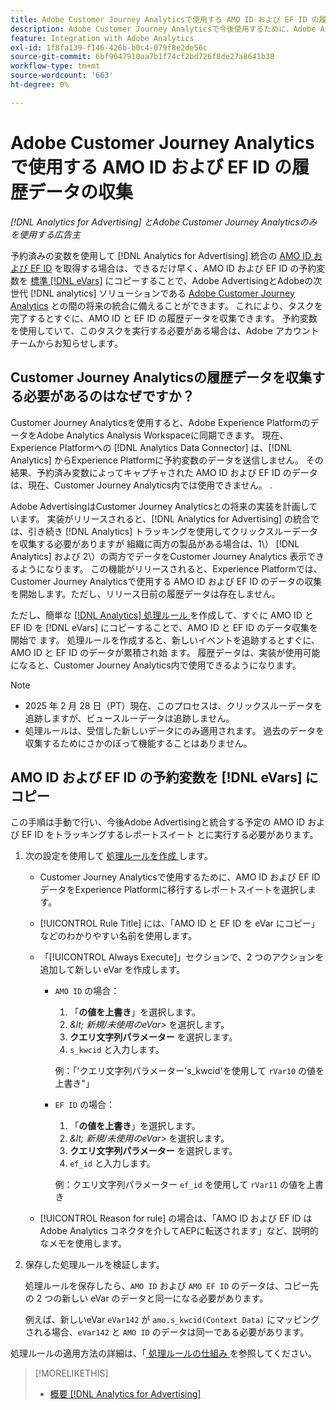 ```yaml
---
title: Adobe Customer Journey Analyticsで使用する AMO ID および EF ID の履歴データの収集
description: Adobe Customer Journey Analyticsで今後使用するために、Adobe Analyticsで予約済み変数の履歴データを収集する方法について説明します
feature: Integration with Adobe Analytics
exl-id: 1f8fa139-f146-426b-b0c4-079f8e2de56c
source-git-commit: 6bf9647910aa7b1f74cf2bd726f8de27a8641b38
workflow-type: tm+mt
source-wordcount: '663'
ht-degree: 0%

---
```


# Adobe Customer Journey Analyticsで使用する AMO ID および EF ID の履歴データの収集

*[!DNL Analytics for Advertising] とAdobe Customer Journey Analyticsのみを使用する広告主*

予約済みの変数を使用して [!DNL Analytics for Advertising] 統合の [AMO ID および EF ID](ids.md) を取得する場合は、できるだけ早く、AMO ID および EF ID の予約変数を [ 標準  [!DNL eVars]](https://experienceleague.adobe.com/en/docs/analytics/components/dimensions/evar) にコピーすることで、Adobe AdvertisingとAdobeの次世代 [!DNL analytics] ソリューションである [Adobe Customer Journey Analytics](https://experienceleague.adobe.com/en/docs/analytics-platform/using/cja-overview/cja-overview) との間の将来の統合に備えることができます。 これにより、タスクを完了するとすぐに、AMO ID と EF ID の履歴データを収集できます。 予約変数を使用していて、このタスクを実行する必要がある場合は、Adobe アカウントチームからお知らせします。

<!-- You can also do the same for any other reserved variables you use for your [!DNL Analytics for Advertising] implementation. -->

<!-- This will allow Adobe Experience Platform, which supplies data to Customer Journey Analytics, to begin collecting historical data for your [!DNL rVars] as soon as you complete the task. -->

## Customer Journey Analyticsの履歴データを収集する必要があるのはなぜですか？

Customer Journey Analyticsを使用すると、Adobe Experience PlatformのデータをAdobe Analytics Analysis Workspaceに同期できます。 現在、Experience Platformへの [!DNL Analytics Data Connector] は、[!DNL Analytics] からExperience Platformに予約変数のデータを送信しません。 その結果、予約済み変数によってキャプチャされた AMO ID および EF ID のデータは、現在、Customer Journey Analytics内では使用できません。 <!-- Instead, XXXXXXXXXX what exactly? -->.<!-- Does the Analytics for Advertising implementation use the Analytics Data Connector in particular (why would it use anything?), and we're planning to implement the Web SDK to do it instead in the future? -->

Adobe AdvertisingはCustomer Journey Analyticsとの将来の実装を計画しています。 実装がリリースされると、[!DNL Analytics for Advertising] の統合では、引き続き [!DNL Analytics] トラッキングを使用してクリックスルーデータを収集する必要がありますが <!-- Add back if we implement this:  and (DSP users) view-through data --> 組織に両方の製品がある場合は、1\） [!DNL Analytics] <!-- (Analysis Workspace using data from [!DNL Analytics]) --> および 2\）の両方でデータをCustomer Journey Analytics <!-- (Analysis Workspace using data from Experience Platform)--> 表示できるようになります。 この機能がリリースされると、Experience Platformでは、Customer Journey Analyticsで使用する AMO ID および EF ID のデータの収集を開始します。ただし、リリース日前の履歴データは存在しません。

ただし、簡単な [[!DNL Analytics]  処理ルール ](https://experienceleague.adobe.com/en/docs/analytics/admin/admin-tools/manage-report-suites/edit-report-suite/report-suite-general/c-processing-rules/processing-rules)<!-- [!DNL rVars] --> を作成して、すぐに AMO ID と EF ID を [!DNL eVars] にコピーすることで、AMO ID と EF ID のデータ収集を開始で <!-- [!DNL rVars] --> ます。 処理ルールを作成すると、新しいイベントを追跡するとすぐに、AMO ID と EF ID のデータが累積され始 <!-- [!DNL rVars] --> ます。 履歴データは、実装が使用可能になると、Customer Journey Analytics内で使用できるようになります。

>[!NOTE]
>
>* 2025 年 2 月 28 日（PT）現在、このプロセスは、クリックスルーデータを追跡しますが、ビュースルーデータは追跡しません。
>* 処理ルールは、受信した新しいデータにのみ適用されます。 過去のデータを収集するためにさかのぼって機能することはありません。

## AMO ID および EF ID の予約変数を [!DNL eVars] にコピー

この手順は手動で行い、今後Adobe Advertisingと統合する予定の AMO ID および EF ID をトラッキングするレポートスイート <!-- [!DNL rVars] --> とに実行する必要があります。

1. 次の設定を使用して [ 処理ルールを作成 ](https://experienceleague.adobe.com/en/docs/analytics/admin/admin-tools/manage-report-suites/edit-report-suite/report-suite-general/c-processing-rules/c-processing-rules-configuration/t-processing-rules) します。

   * Customer Journey Analyticsで使用するために、AMO ID および EF ID <!-- [!DNL rVar] --> データをExperience Platformに移行するレポートスイートを選択します。

   * [!UICONTROL Rule Title] には、「AMO ID と EF ID を eVar にコピー」などのわかりやすい名前を使用します。

   * 「[!UICONTROL Always Execute]」セクションで、2 つのアクションを追加して新しい eVar を作成します。

      * `AMO ID` の場合：

         1. 「**の値を上書き**」を選択します。
         1. *\&lt; 新規/未使用のeVar\>* を選択します。
         1. **クエリ文字列パラメーター** を選択します。
         1. `s_kwcid` と入力します。

        例：「&#39;クエリ文字列パラメーター&#39;s_kwcid&#39;を使用して `rVar10` の値を上書き&quot;」

      * `EF ID` の場合：

         1. 「**の値を上書き**」を選択します。
         1. *\&lt; 新規/未使用のeVar\>* を選択します。
         1. **クエリ文字列パラメーター** を選択します。
         1. `ef_id` と入力します。

        例：クエリ文字列パラメーター `ef_id` を使用して `rVar11` の値を上書き

   * [!UICONTROL Reason for rule] の場合は、「AMO ID および EF ID はAdobe Analytics コネクタを介してAEPに転送されます」など、説明的なメモを使用します。

1. 保存した処理ルールを検証します。

   処理ルールを保存したら、`AMO ID` および `AMO EF ID` <!-- the existing reserved variables --> のデータは、コピー先の 2 つの新しい eVar のデータと同一になる必要があります。

   例えば、新しいeVar `eVar142` が `amo.s_kwcid(Context Data)` にマッピングされる場合、`eVar142` と `AMO ID` のデータは同一である必要があります。

処理ルールの適用方法の詳細は、「[ 処理ルールの仕組み ](https://experienceleague.adobe.com/en/docs/analytics/admin/admin-tools/manage-report-suites/edit-report-suite/report-suite-general/c-processing-rules/c-processing-rules-configuration/processing-rules-about) を参照してください。

>[!MORELIKETHIS]
>
>* [ 概要  [!DNL Analytics for Advertising]](overview.md)
